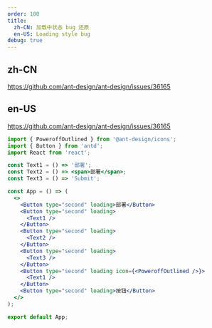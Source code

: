 ```yaml
---
order: 100
title:
  zh-CN: 加载中状态 bug 还原
  en-US: Loading style bug
debug: true
---
```


## zh-CN

https://github.com/ant-design/ant-design/issues/36165

## en-US

https://github.com/ant-design/ant-design/issues/36165

```jsx
import { PoweroffOutlined } from '@ant-design/icons';
import { Button } from 'antd';
import React from 'react';

const Text1 = () => '部署';
const Text2 = () => <span>部署</span>;
const Text3 = () => 'Submit';

const App = () => (
  <>
    <Button type="second" loading>部署</Button>
    <Button type="second" loading>
      <Text1 />
    </Button>
    <Button type="second" loading>
      <Text2 />
    </Button>
    <Button type="second" loading>
      <Text3 />
    </Button>
    <Button type="second" loading icon={<PoweroffOutlined />}>
      <Text1 />
    </Button>
    <Button type="second" loading>按钮</Button>
  </>
);

export default App;
```
